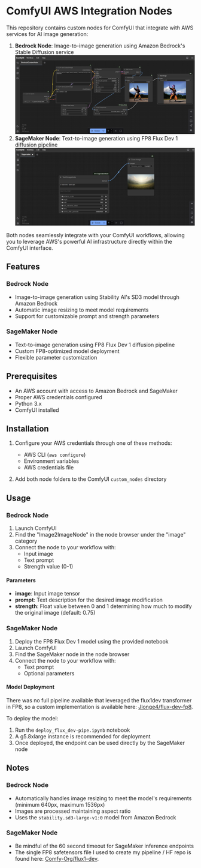 # ComfyUI AWS Integration Nodes

This repository contains custom nodes for ComfyUI that integrate with AWS services for AI image generation:

1. **Bedrock Node**: Image-to-image generation using Amazon Bedrock's Stable Diffusion service
![ComfyUI Bedrock Node Example](imgs/comfy-custom.png)
2. **SageMaker Node**: Text-to-image generation using FP8 Flux Dev 1 diffusion pipeline
![ComfyUI SageMaker Node Example](imgs/sagemaker_node.png)

Both nodes seamlessly integrate with your ComfyUI workflows, allowing you to leverage AWS's powerful AI infrastructure directly within the ComfyUI interface.

## Features

### Bedrock Node
- Image-to-image generation using Stability AI's SD3 model through Amazon Bedrock
- Automatic image resizing to meet model requirements
- Support for customizable prompt and strength parameters

### SageMaker Node
- Text-to-image generation using FP8 Flux Dev 1 diffusion pipeline
- Custom FP8-optimized model deployment
- Flexible parameter customization

## Prerequisites

- An AWS account with access to Amazon Bedrock and SageMaker
- Proper AWS credentials configured
- Python 3.x
- ComfyUI installed

## Installation

1. Configure your AWS credentials through one of these methods:
   - AWS CLI (`aws configure`)
   - Environment variables
   - AWS credentials file

2. Add both node folders to the ComfyUI `custom_nodes` directory

## Usage

### Bedrock Node

1. Launch ComfyUI
2. Find the "Image2ImageNode" in the node browser under the "image" category
3. Connect the node to your workflow with:
   - Input image
   - Text prompt
   - Strength value (0-1)

#### Parameters
- **image**: Input image tensor
- **prompt**: Text description for the desired image modification
- **strength**: Float value between 0 and 1 determining how much to modify the original image (default: 0.75)

### SageMaker Node

1. Deploy the FP8 Flux Dev 1 model using the provided notebook
2. Launch ComfyUI
3. Find the SageMaker node in the node browser
4. Connect the node to your workflow with:
   - Text prompt
   - Optional parameters

#### Model Deployment
There was no full pipeline available that leveraged the flux1dev transformer in FP8, so a custom implementation is available here: [Jlonge4/flux-dev-fp8](https://huggingface.co/Jlonge4/flux-dev-fp8).

To deploy the model:
1. Run the `deploy_flux_dev-pipe.ipynb` notebook
2. A g5.8xlarge instance is recommended for deployment
3. Once deployed, the endpoint can be used directly by the SageMaker node

## Notes

### Bedrock Node
- Automatically handles image resizing to meet the model's requirements (minimum 640px, maximum 1536px)
- Images are processed maintaining aspect ratio
- Uses the `stability.sd3-large-v1:0` model from Amazon Bedrock

### SageMaker Node
- Be mindful of the 60 second timeout for SageMaker inference endpoints
- The single FP8 safetensors file I used to create my pipeline / HF repo is found here: [Comfy-Org/flux1-dev](https://huggingface.co/Comfy-Org/flux1-dev).